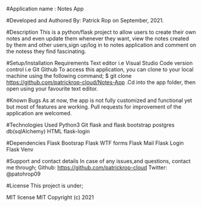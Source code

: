 #Application name : Notes App

#Developed and Authored By: Patrick Rop on September, 2021.

#Description This is a python/flask project to allow users to create their own notes and even update them whenever they want, view the notes created by them and other users,sign up/log in to notes application and comment on the notess they find fascinating.

#Setup/Installation Requirements Text editor i.e Visual Studio Code version control i.e Git Github To access this application, you can clone to your local machine using the following command; $ git clone  https://github.com/patrickrop-cloud/Notes-App .Cd into the app folder, then open using your favourite text editor.

#Known Bugs As at now, the app is not fully customized and functional yet but most of features are working. Pull requests for improvement of the application are welcomed.

#Technologies Used Python3 Git flask and flask bootstrap postgres db(sqlAlchemy) HTML flask-login

#Dependencies Flask Bootsrap Flask WTF forms Flask Mail Flask Login Flask Venv

#Support and contact details In case of any issues,and questions, contact me through; Github: https://github.com/patrickrop-cloud Twitter: @patohrop09

#License This project is under;

MIT license MIT Copyright (c) 2021
